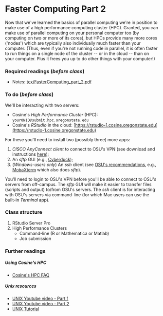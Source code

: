 # Faster Computing Part 2

Now that we've learned the basics of parallel computing we're in position to make use of a high performance computing cluster (HPC).  Granted, you can make use of parallel computing on your personal computer too (by computing on two or more of its cores), but HPCs provide many more cores ('nodes') which are typically also individually much faster than your computer.  (Thus, even if you're not running code in parallel, it is often faster to run things on a single node of the cluster -- or in the cloud -- than on your computer.  Plus it frees you up to do other things with your computer!)


### Required readings (_before class_)
- Notes: [tex/FasterComputing_part_2.pdf](tex/FasterComputing_part_2.pdf)

### To do (_before class_)
We'll be interacting with two servers:
- Cosine's _High Performance Cluster_ (HPC):   `yourONID@submit.hpc.oregonstate.edu`
- Cosine's _RStudio_ in the cloud: [https://rstudio-1.cosine.oregonstate.edu](https://rstudio-1.cosine.oregonstate.edu)

For these you'll need to install two (possibly three) more apps:
1. _CISCO AnyConnect client_ to connect to OSU's VPN (see download and instructions [here](https://oregonstate.teamdynamix.com/TDClient/1935/Portal/KB/ArticleDet?ID=76790));
2. An _sftp_ GUI (e.g., [Cyberduck](https://cyberduck.io));
3. (_Windows-users only_) An _ssh_ client (see [OSU's recommendations](https://cosine.oregonstate.edu/faqs/software-tools-and-fixes), e.g., [MobaXterm](https://mobaxterm.mobatek.net) which also does _sftp_).

You'll need to login to OSU's VPN before you'll be able to connect to OSU's servers from off-campus.  The _sftp_ GUI will make it easier to transfer files (scripts and output) to/from OSU's servers. The _ssh_ client is for interacting with OSU's servers via command-line (for which Mac users can use the built-in _Terminal_ app).

### Class structure
1) RStudio Server Pro
2) High Performance Clusters
	- Command-line (R or Mathematica or Matlab)
	- Job submission

### Further readings
##### Using Cosine's HPC
- [Cosine's HPC FAQ](https://cosine.oregonstate.edu/faqs/unix-hpc-cluster)

##### Unix resources
- [UNIX Youtube video - Part 1](https://www.youtube.com/watch?v=BjO1BgeuPhE)
- [UNIX Youtube video - Part 2](https://www.youtube.com/watch?v=JVBtabkJ4ZE)
- [UNIX Tutorial](http://www.ee.surrey.ac.uk/Teaching/Unix/unix1.html)
